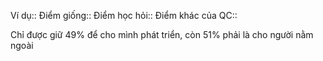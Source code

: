 Ví dụ:: 
Điểm giống::
Điểm học hỏi:: 
Điểm khác của QC:: 

Chỉ được giữ 49% để cho mình phát triển, còn 51% phải là cho người nằm ngoài
